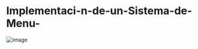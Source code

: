 # Implementaci-n-de-un-Sistema-de-Menu-
![image](https://github.com/NixonVera/Implementaci-n-de-un-Sistema-de-Men-/assets/169403014/ed26033f-bb80-4c63-8411-404d90866bf7)

